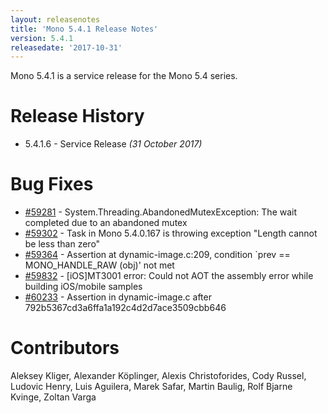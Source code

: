 ```yaml
---
layout: releasenotes
title: 'Mono 5.4.1 Release Notes'
version: 5.4.1
releasedate: '2017-10-31'
---
```


Mono 5.4.1 is a service release for the Mono 5.4 series.

Release History
===============

* 5.4.1.6 - Service Release _(31 October 2017)_

Bug Fixes
=========

* [#59281](https://bugzilla.xamarin.com/show_bug.cgi?id=59281) - System.Threading.AbandonedMutexException: The wait completed due to an abandoned mutex
* [#59302](https://bugzilla.xamarin.com/show_bug.cgi?id=59302) - Task in Mono 5.4.0.167 is throwing exception "Length cannot be less than zero"
* [#59364](https://bugzilla.xamarin.com/show_bug.cgi?id=59364) - Assertion at dynamic-image.c:209, condition \`prev == MONO_HANDLE_RAW (obj)' not met
* [#59832](https://bugzilla.xamarin.com/show_bug.cgi?id=59832) - [iOS]MT3001 error: Could not AOT the assembly error while building iOS/mobile samples
* [#60233](https://bugzilla.xamarin.com/show_bug.cgi?id=60233) - Assertion in dynamic-image.c after 792b5367cd3a6ffa1a192c4d2d7ace3509cbb646

Contributors
============

Aleksey Kliger, Alexander Köplinger, Alexis Christoforides, Cody Russel, Ludovic Henry, Luis Aguilera, Marek Safar, Martin Baulig, Rolf Bjarne Kvinge, Zoltan Varga
